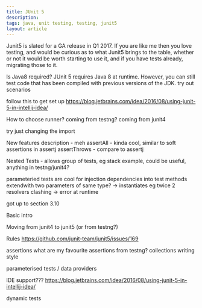 ```yaml
---
title: JUnit 5
description: 
tags: java, unit testing, testing, junit5
layout: article
---
```


Junit5 is slated for a GA release in Q1 2017.
If you are like me then you love testing, and would be curious as to what Junit5 brings to the table, whether or not it would be worth starting to use it, and if you have tests already, migrating those to it.
 

Is Java8 required?
JUnit 5 requires Java 8 at runtime. However, you can still test code that has been compiled with previous versions of the JDK.
try out scenarios

follow this to get set up https://blog.jetbrains.com/idea/2016/08/using-junit-5-in-intellij-idea/

How to choose runner?
coming from testng?
coming from junit4

try just changing the import

New features
description - meh
assertAll - kinda cool, similar to soft assertions in assertj
assertThrows - compare to assertj

Nested Tests - allows group of tests, eg stack example, could be useful, anything in testng/junit4?

parameteried tests are cool for injection dependencies into test methods
extendwith
two parameters of same type? ->  instantiates eg twice
2 resolvers clashing -> error at runtime

got up to section 3.10

Basic intro

Moving from junit4 to junit5
(or from testng?)

Rules
https://github.com/junit-team/junit5/issues/169

assertions
what are my favourite assertions from testng?
collections
writing style

parameterised tests / data providers

IDE support???
https://blog.jetbrains.com/idea/2016/08/using-junit-5-in-intellij-idea/

dynamic tests
